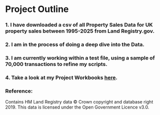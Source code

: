 # Project Outline
### 1. I have downloaded a csv of all Property Sales Data for UK property sales between 1995-2025 from Land Registry.gov.

 ### 2. I am in the process of doing a deep dive into the Data.

### 3. I am currently working within a test file,  using a sample of 70,000 transactions to refine my scripts.

### 4. Take a look at my Project Workbooks [here](2_Project).










### Reference:

Contains HM Land Registry data © Crown copyright and database right 2019. This data is licensed under the Open Government Licence v3.0.